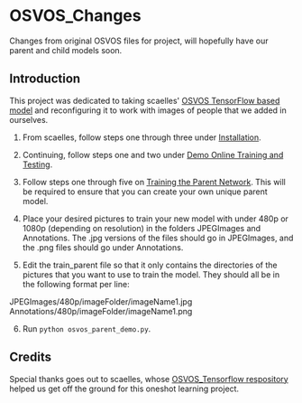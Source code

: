 # OSVOS_Changes
Changes from original OSVOS files for project, will hopefully have our parent and child models soon.

## Introduction
This project was dedicated to taking scaelles' [OSVOS TensorFlow based model](https://github.com/scaelles/OSVOS-TensorFlow) and reconfiguring it to work with images of people that we added in ourselves.

1. From scaelles, follow steps one through three under [Installation](https://github.com/scaelles/OSVOS-TensorFlow#installation).

2. Continuing, follow steps one and two under [Demo Online Training and Testing](https://github.com/scaelles/OSVOS-TensorFlow#demo-online-training-and-testing).

3. Follow steps one through five on [Training the Parent Network](https://github.com/scaelles/OSVOS-TensorFlow#training-the-parent-network-optional). This will be required to ensure that you can create your own unique parent model.

4. Place your desired pictures to train your new model with under 480p or 1080p (depending on resolution) in the folders JPEGImages and Annotations. The .jpg versions of the files should go in JPEGImages, and the .png files should go under Annotations.

5. Edit the train_parent file so that it only contains the directories of the pictures that you want to use to train the model. They should all be in the following format per line:

  JPEGImages/480p/imageFolder/imageName1.jpg Annotations/480p/imageFolder/imageName1.png

6. Run ```python osvos_parent_demo.py```.



## Credits

Special thanks goes out to scaelles, whose [OSVOS_Tensorflow respository](https://github.com/scaelles/OSVOS-TensorFlow) helped us get off the ground for this oneshot learning project.
